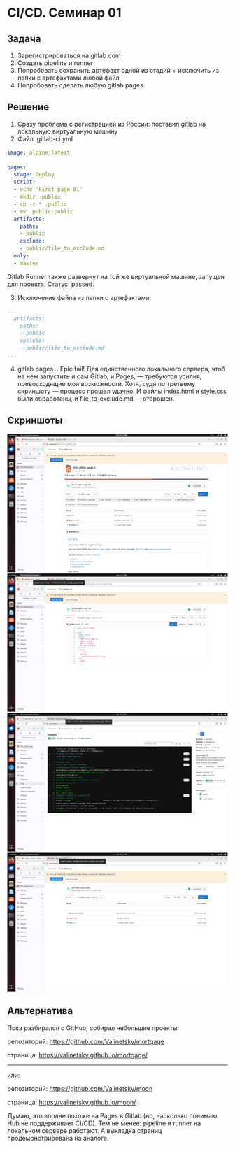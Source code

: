 # CI/CD. Семинар 01

## Задача
1. Зарегистрироваться на gitlab.com
2. Создать pipeline и runner
3. Попробовать сохранить артефакт одной из стадий + исключить из папки с артефактами любой файл
4. Попробовать сделать любую gitlab pages

## Решение
1. Сразу проблема с регистрацией из России: поставил gitlab на локальную виртуальную машину
2. Файл .gitlab-ci.yml 


```yaml
image: alpine:latest

pages:
  stage: deploy
  script:
  - echo 'First page 01'
  - mkdir .public
  - cp -r * .public
  - mv .public public
  artifacts:
    paths:
    - public
    exclude:
    - public/file_to_exclude.md
  only:
  - master

```
Gitlab Runner также развернут на той же виртуальной машине, запущен для проекта. Статус: passed.

3. Исключение файла из папки с артефактами:
```yaml
...
  artifacts:
    paths:
    - public
    exclude:
    - public/file_to_exclude.md
...

```
4. gitlab pages… Epic fail! Для единственного локального сервера, чтоб на нем запустить и сам Gitlab, и Pages, — требуются усилия, превосходящие мои возможности. Хотя, судя по третьему скриншоту — процесс прошел удачно. И файлы index.html и style.css были обработаны, и file_to_exclude.md — отброшен.


## Скриншоты

![first gitlab page. project](img/VirtualBox_xbox_27_11_2023_12_49_58.png "first gitlab page. project")
![first gitlab page. yaml](img/VirtualBox_xbox_27_11_2023_12_50_56.png "first gitlab page. yaml")
![first gitlab page. pipeline passed](img/VirtualBox_xbox_27_11_2023_12_51_37.png "first gitlab page. pipeline passed")
![first gitlab page. page folder](img/VirtualBox_xbox_27_11_2023_13_19_40.png "first gitlab page. page folder")

## Альтернатива
Пока разбирался с GitHub, собирал небольшие проекты:

репозиторий:
https://github.com/Valinetsky/mortgage

страница: 
https://valinetsky.github.io/mortgage/

---

или:

репозиторий:
https://github.com/Valinetsky/moon

страница: 
https://valinetsky.github.io/moon/

Думаю, это вполне похоже на Pages в Gitlab (но, насколько понимаю Hub не поддерживает CI/CD). Тем не менее: pipeline и runner на локальном сервере работают. А выкладка страниц продемонстрирована на аналоге.
